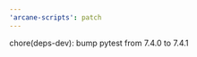 ```yaml
---
'arcane-scripts': patch
---
```


<!-- markdownlint-disable MD041 -->chore(deps-dev): bump pytest from 7.4.0 to 7.4.1
